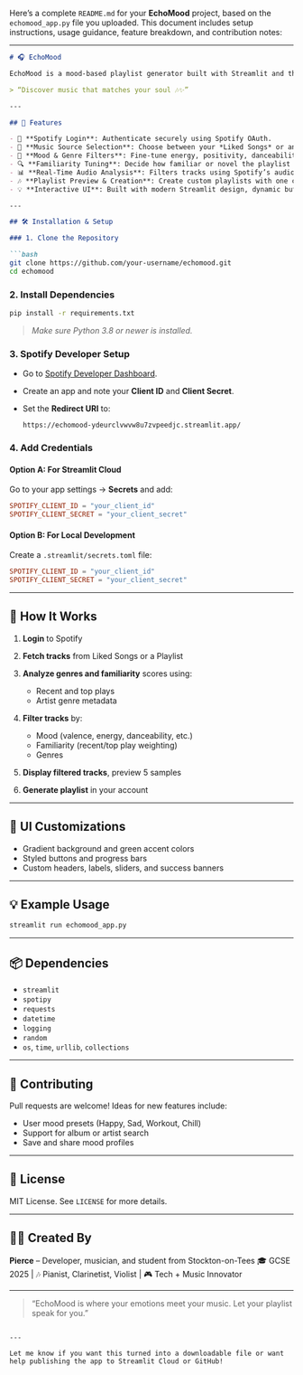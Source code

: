 Here’s a complete `README.md` for your **EchoMood** project, based on the `echomood_app.py` file you uploaded. This document includes setup instructions, usage guidance, feature breakdown, and contribution notes:

---

````markdown
# 🎧 EchoMood

EchoMood is a mood-based playlist generator built with Streamlit and the Spotify Web API. It helps you discover and create Spotify playlists that match your current mood, musical taste, and familiarity preferences.

> “Discover music that matches your soul 🎶✨”

---

## 🚀 Features

- 🔐 **Spotify Login**: Authenticate securely using Spotify OAuth.
- 🎵 **Music Source Selection**: Choose between your *Liked Songs* or any *Spotify Playlist*.
- 🎼 **Mood & Genre Filters**: Fine-tune energy, positivity, danceability, acoustic feel, and more.
- 🔍 **Familiarity Tuning**: Decide how familiar or novel the playlist should feel.
- 📊 **Real-Time Audio Analysis**: Filters tracks using Spotify’s audio features API.
- 🎶 **Playlist Preview & Creation**: Create custom playlists with one click and open them in Spotify.
- 💡 **Interactive UI**: Built with modern Streamlit design, dynamic buttons, and progress bars.

---

## 🛠️ Installation & Setup

### 1. Clone the Repository

```bash
git clone https://github.com/your-username/echomood.git
cd echomood
````

### 2. Install Dependencies

```bash
pip install -r requirements.txt
```

> *Make sure Python 3.8 or newer is installed.*

### 3. Spotify Developer Setup

* Go to [Spotify Developer Dashboard](https://developer.spotify.com/dashboard).
* Create an app and note your **Client ID** and **Client Secret**.
* Set the **Redirect URI** to:

  ```
  https://echomood-ydeurclvwvw8u7zvpeedjc.streamlit.app/
  ```

### 4. Add Credentials

#### Option A: For **Streamlit Cloud**

Go to your app settings → **Secrets** and add:

```toml
SPOTIFY_CLIENT_ID = "your_client_id"
SPOTIFY_CLIENT_SECRET = "your_client_secret"
```

#### Option B: For **Local Development**

Create a `.streamlit/secrets.toml` file:

```toml
SPOTIFY_CLIENT_ID = "your_client_id"
SPOTIFY_CLIENT_SECRET = "your_client_secret"
```

---

## 🧠 How It Works

1. **Login** to Spotify
2. **Fetch tracks** from Liked Songs or a Playlist
3. **Analyze genres and familiarity** scores using:

   * Recent and top plays
   * Artist genre metadata
4. **Filter tracks** by:

   * Mood (valence, energy, danceability, etc.)
   * Familiarity (recent/top play weighting)
   * Genres
5. **Display filtered tracks**, preview 5 samples
6. **Generate playlist** in your account

---

## 🎨 UI Customizations

* Gradient background and green accent colors
* Styled buttons and progress bars
* Custom headers, labels, sliders, and success banners

---

## 💡 Example Usage

```bash
streamlit run echomood_app.py
```

---

## 📦 Dependencies

* `streamlit`
* `spotipy`
* `requests`
* `datetime`
* `logging`
* `random`
* `os`, `time`, `urllib`, `collections`

---

## 🤝 Contributing

Pull requests are welcome! Ideas for new features include:

* User mood presets (Happy, Sad, Workout, Chill)
* Support for album or artist search
* Save and share mood profiles

---

## 📝 License

MIT License. See `LICENSE` for more details.

---

## 🧑‍💻 Created By

**Pierce** – Developer, musician, and student from Stockton-on-Tees
🎓 GCSE 2025 | 🎶 Pianist, Clarinetist, Violist | 🎮 Tech + Music Innovator

---

> “EchoMood is where your emotions meet your music. Let your playlist speak for you.”

```

---

Let me know if you want this turned into a downloadable file or want help publishing the app to Streamlit Cloud or GitHub!
```
